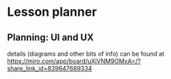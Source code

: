 # Lesson planner

## Planning: UI and UX
details (diagrams and other bits of info) can be found at https://miro.com/app/board/uXjVNM9OMxA=/?share_link_id=839647689334